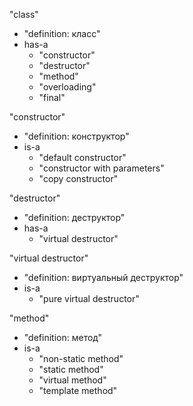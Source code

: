 "class"

- "definition: класс"
- has-a
    - "constructor"
    - "destructor"
    - "method"
    - "overloading"
    - "final"

"constructor"

- "definition: конструктор"
- is-a
    - "default constructor"
    - "constructor with parameters"
    - "copy constructor"

"destructor"

- "definition: деструктор"
- has-a
    - "virtual destructor"

"virtual destructor"

- "definition: виртуальный деструктор"
- is-a
    - "pure virtual destructor"

"method"

- "definition: метод"
- is-a
    - "non-static method"
    - "static method"
    - "virtual method"
    - "template method"